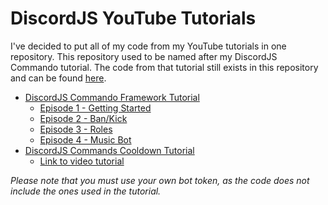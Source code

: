 # DiscordJS YouTube Tutorials

I've decided to put all of my code from my YouTube tutorials in one repository. This repository used to be named after my DiscordJS Commando tutorial. The code from that tutorial still exists in this repository and can be found [here](https://github.com/ansonfoong/discordjs-youtube-tutorials/tree/master/commando-tutorial).

- [DiscordJS Commando Framework Tutorial](https://github.com/ansonfoong/discordjs-youtube-tutorials/tree/master/commando-tutorial)
  - [Episode 1 - Getting Started](https://www.youtube.com/watch?v=nDuDw4aH7Gg)
  - [Episode 2 - Ban/Kick](https://www.youtube.com/watch?v=ivtHVFP93fg)
  - [Episode 3 - Roles](https://www.youtube.com/watch?v=ohdV-oZbWng)
  - [Episode 4 - Music Bot](https://www.youtube.com/watch?v=ld3i6p-cUXQ)
- [DiscordJS Commands Cooldown Tutorial](https://github.com/ansonfoong/discordjs-youtube-tutorials/tree/master/commands-cooldown)
  - [Link to video tutorial](https://www.youtube.com/watch?v=uxdFJ-2bxnQ)

*Please note that you must use your own bot token, as the code does not include the ones used in the tutorial.*
